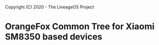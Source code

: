 Copyright (C) 2020 - The LineageOS Project

OrangeFox Common Tree for Xiaomi SM8350 based devices
==============
